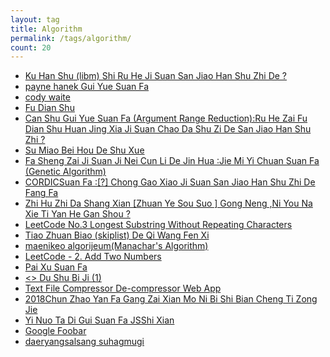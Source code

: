 ```yaml
---
layout: tag
title: Algorithm
permalink: /tags/algorithm/
count: 20
---
```


- [Ku Han Shu  (libm) Shi Ru He Ji Suan San Jiao Han Shu Zhi De ?](https://www.longluo.me/blog/2024/02/16/sine/)
- [payne hanek Gui Yue Suan Fa ](https://www.longluo.me/blog/2024/01/22/payne-hanek/)
- [cody waite](https://www.longluo.me/blog/2023/12/19/cody-waite/)
- [Fu Dian Shu ](https://www.longluo.me/blog/2023/12/03/floating-point/)
- [Can Shu Gui Yue Suan Fa (Argument Range Reduction):Ru He Zai Fu Dian Shu Huan Jing Xia Ji Suan Chao Da Shu Zi De San Jiao Han Shu Zhi ?](https://www.longluo.me/blog/2023/09/16/argument-range-reduction/)
- [Su Miao Bei Hou De Shu Xue ](https://www.longluo.me/blog/2023/08/02/perspective/)
- [Fa Sheng Zai Ji Suan Ji Nei Cun Li De Jin Hua :Jie Mi Yi Chuan Suan Fa (Genetic Algorithm)](https://www.longluo.me/blog/2023/06/12/genetic-algorithm/)
- [CORDICSuan Fa :[?] Chong Gao Xiao Ji Suan San Jiao Han Shu Zhi De Fang Fa ](https://www.longluo.me/blog/2023/06/07/CORDIC-algorithm/)
- [Zhi Hu Zhi Da Shang Xian [Zhuan Ye Sou Suo ] Gong Neng ,Ni You Na Xie Ti Yan He Gan Shou ?](https://skeathytomas.github.io/post/%E7%9F%A5%E4%B9%8E%E7%9B%B4%E7%AD%94%E4%B8%8A%E7%BA%BF%E3%80%8C%E4%B8%93%E4%B8%9A%E6%90%9C%E7%B4%A2%E3%80%8D%E5%8A%9F%E8%83%BD%EF%BC%8C%E4%BD%A0%E6%9C%89%E5%93%AA%E4%BA%9B%E4%BD%93%E9%AA%8C%E5%92%8C%E6%84%9F%E5%8F%97%EF%BC%9F/)
- [LeetCode No.3 Longest Substring Without Repeating Characters](https://skeathytomas.github.io/post/leetcode-no-3-longest-substring-without-repeating-characters/)
- [Tiao Zhuan Biao  (skiplist) De Qi Wang Fen Xi ](https://blog.caref.xyz/math/skiplist/)
- [maenikeo algorijeum(Manachar's Algorithm)](https://dev-ujin.github.io/computer-science/algorithm/manachars-algorithm/)
- [LeetCode - 2. Add Two Numbers](https://apollozhu.github.io/2017/11/01/leetcode-add-two-numbers/)
- [Pai Xu Suan Fa ](https://apollozhu.github.io/2017/03/20/sorting-algorithm/)
- [<<Shu Ju Jie Gou Yu Suan Fa Fen Xi >> Du Shu Bi Ji (1)](https://rikucherry1993.me/posts/2021-07-14%E8%AF%BB%E4%B9%A6%E7%AC%94%E8%AE%B0/)
- [Text File Compressor De-compressor Web App](https://samirpaulb.github.io/blog-jekyll/posts/text-file-compressor-de-compressor-web-app/)
- [2018Chun Zhao Yan Fa Gang Zai Xian Mo Ni Bi Shi Bian Cheng Ti Zong Jie ](http://yoursite.com/2018/03/24/2018-Tencent-spring-programming-simulation/)
- [Yi Nuo Ta Di Gui Suan Fa JSShi Xian ](http://yoursite.com/2018/03/13/%E6%B1%89%E8%AF%BA%E5%A1%94%E9%80%92%E5%BD%92%E7%AE%97%E6%B3%95JS%E5%AE%9E%E7%8E%B0/)
- [Google Foobar](/language/algorithm/posts/foobar/)
- [daeryangsalsang suhagmugi](https://khbrst.github.io/book/weapons-of-math-descruction/)
